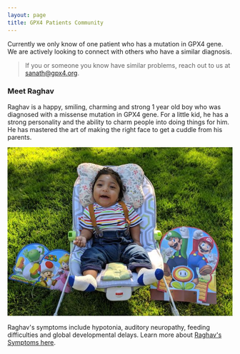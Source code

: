 ```yaml
---
layout: page
title: GPX4 Patients Community
--- 
```


Currently we only know of one patient who has a mutation in GPX4 gene. We are actively looking to connect with others who have a similar diagnosis. 

> If you or someone you know have similar problems, reach out to us at [sanath@gpx4.org](mailto:sanath@gpx4.org).


### Meet Raghav
Raghav is a happy, smiling, charming and strong 1 year old boy who was diagnosed with a missense mutation in GPX4 gene. For a little kid, he has a strong personality and the ability to charm people into doing things for him. He has mastered the art of making the right face to get a cuddle from his parents. 

![Raghav](/assets/images/raghav.jpg)

Raghav's symptoms include hypotonia, auditory neuropathy, feeding difficulties and global developmental delays. Learn more about [Raghav's Symptoms here](/gpx4-gene-mutations). 
